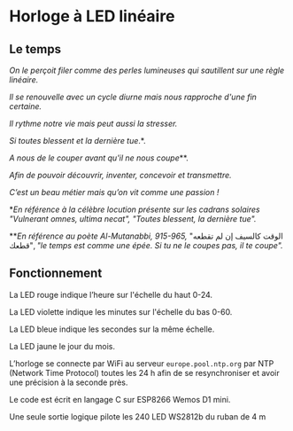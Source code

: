 # Horloge à LED linéaire

## Le temps
*On le perçoit filer comme des perles lumineuses qui sautillent sur une règle linéaire.*

*Il se renouvelle avec un cycle diurne mais nous rapproche d'une fin certaine.*

*Il rythme notre vie mais peut aussi la stresser.*

*Si toutes blessent et la dernière tue*.*.

*A nous de le couper avant qu'il ne nous coupe***.

*Afin de pouvoir découvrir, inventer, concevoir et transmettre.*

*C’est un beau métier mais qu’on vit comme une passion !*

**En référence à la célèbre locution présente sur les cadrans solaires
"Vulnerant omnes, ultima necat", "Toutes blessent, la dernière tue".*

***En référence au poète Al-Mutanabbi, 915-965,* "الوقت كالسيف إن لم تقطعه قطعك",
*"le temps est comme une épée. Si tu ne le coupes pas, il te coupe".*

## Fonctionnement

La LED rouge indique l’heure sur l'échelle du haut 0-24.

La LED violette indique les minutes sur l'échelle du bas 0-60.

La LED bleue indique les secondes sur la même échelle.

La LED jaune le jour du mois.

L’horloge se connecte par WiFi au serveur `europe.pool.ntp.org` par NTP (Network Time Protocol) toutes les 24 h afin de se resynchroniser et avoir une précision à la seconde près.

Le code est écrit en langage C sur ESP8266 Wemos D1 mini.

Une seule sortie logique pilote les 240 LED WS2812b du ruban de 4 m

